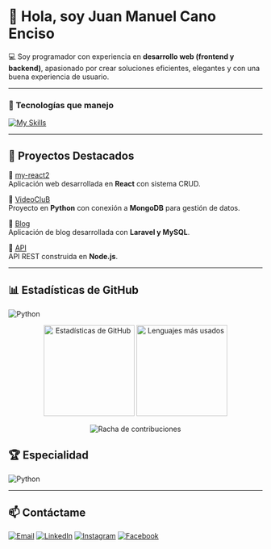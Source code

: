 # 👋 Hola, soy Juan Manuel Cano Enciso

💻 Soy programador con experiencia en **desarrollo web (frontend y backend)**, apasionado por crear soluciones eficientes, elegantes y con una buena experiencia de usuario.

---

### 🚀 Tecnologías que manejo

[![My Skills](https://skillicons.dev/icons?i=python,cpp,js,ts,php,html,css,nodejs,react,laravel,mysql,postgres,mongodb,canva)](https://skillicons.dev)



---

## 📂 Proyectos Destacados

🔹 [my-react2](https://github.com/JuanManuel88660/my-react2)  
Aplicación web desarrollada en **React** con sistema CRUD.  

🔹 [VideoCluB](https://github.com/JuanManuel88660/VideoCluB)  
Proyecto en **Python** con conexión a **MongoDB** para gestión de datos.  

🔹 [Blog](https://github.com/JuanManuel88660/Blog)  
Aplicación de blog desarrollada con **Laravel y MySQL**.  

🔹 [API](https://github.com/JuanManuel88660/API)  
API REST construida en **Node.js**.  

---

## 📊 Estadísticas de GitHub

![Python](https://img.shields.io/badge/Python%20Expert-3776AB?style=for-the-badge&logo=python&logoColor=white)

<p align="center">
  <img src="https://github-readme-stats.vercel.app/api?username=JuanManuel88660&show_icons=true&theme=radical" alt="Estadísticas de GitHub" height="180"/>
  <img src="https://github-readme-stats.vercel.app/api/top-langs/?username=JuanManuel88660&layout=compact&theme=radical" alt="Lenguajes más usados" height="180"/>
</p>

<p align="center">
  <img src="https://streak-stats.demolab.com?user=JuanManuel88660&theme=radical&hide_border=true" alt="Racha de contribuciones"/>
</p>


## 🏆 Especialidad
![Python](https://img.shields.io/badge/Expert-Python-3776AB?style=for-the-badge&logo=python&logoColor=white)


---

## 📫 Contáctame

[![Email](https://img.shields.io/badge/Email-D14836?style=for-the-badge&logo=gmail&logoColor=white)](mailto:juanmanuelcanoenciso@gmail.com)
[![LinkedIn](https://img.shields.io/badge/LinkedIn-0077B5?style=for-the-badge&logo=linkedin&logoColor=white)](https://www.linkedin.com/in/juan-manuel-cano-enciso-a41782358/)
[![Instagram](https://img.shields.io/badge/Instagram-E4405F?style=for-the-badge&logo=instagram&logoColor=white)](https://www.instagram.com/manuel_j864/)
[![Facebook](https://img.shields.io/badge/Facebook-1877F2?style=for-the-badge&logo=facebook&logoColor=white)](https://web.facebook.com/juanmanuel.canoenciso1)
